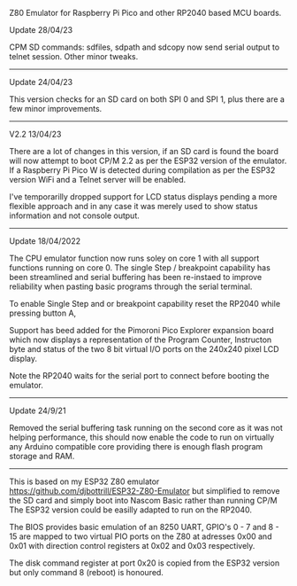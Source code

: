 Z80 Emulator for Raspberry Pi Pico and other RP2040 based MCU boards.

Update 28/04/23

CPM SD commands: sdfiles, sdpath and sdcopy now send serial output to telnet session.
Other minor tweaks.

*************************

Update 24/04/23

This version checks for an SD card on both SPI 0 and SPI 1, plus there are a few minor improvements.

*************************


V2.2 13/04/23

There are a lot of changes in this version, if an SD card is found the board will now attempt to boot CP/M 2.2 as per the ESP32 version of the emulator.
If a Raspberry Pi Pico W is detected during compilation as per the ESP32 version WiFi and a Telnet server will be enabled.

I've temporarilly dropped support for LCD status displays pending a more flexible approach and in any case it was merely used to show status information and not console output.


*************************

Update 18/04/2022

The CPU emulator function now runs soley on core 1 with all support functions running on core 0. The single Step / breakpoint capability has been streamlined and serial buffering has been re-instaed to improve reliability when pasting basic programs through the serial terminal.

To enable Single Step and or breakpoint capability reset the RP2040 while pressing button A,

Support has beed added for the Pimoroni Pico Explorer expansion board which now displays a representation of the Program Counter, Instructon byte and status of the two 8 bit virtual I/O ports on the 240x240 pixel LCD display.

Note the RP2040 waits for the serial port to connect before booting the emulator.

*************************

Update 24/9/21

Removed the serial buffering task running on the second core as it was not helping performance, this should now enable the code to run on virtually any Arduino compatible core providing there is enough flash program storage and RAM. 

*************************

This is based on my ESP32 Z80 emulator https://github.com/djbottrill/ESP32-Z80-Emulator but simplified to remove the SD card and simply boot into Nascom Basic rather than running CP/M
The ESP32 version could be easilly adapted to run on the RP2040.

The BIOS provides basic emulation of an 8250 UART, GPIO's 0 - 7 and 8 - 15 are mapped to two virtual PIO ports on the Z80 at adresses 0x00 and 0x01 with direction 
control registers at 0x02 and 0x03 respectively. 

The disk command register at port 0x20 is copied from the ESP32 version but only command 8 (reboot) is honoured.

